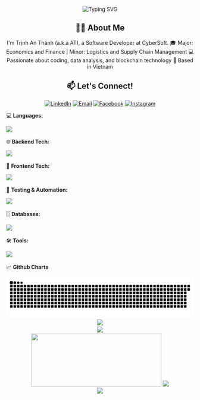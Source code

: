 <p align="center">
  <img src="https://readme-typing-svg.demolab.com?font=Fira+Code&size=40&pause=1000&color=00C4B4&center=true&vCenter=true&width=900&height=80&lines=Hey+there,+I'm+An+Thanh!+👋;A+Full-Stack+Dev+from+Vietnam!;Passionate+about+Code+&amp;+Blockchain;" alt="Typing SVG" />
</p>


<h2 align="center">👨‍💻 About Me</h2>
<p align="center">
  I'm Trịnh An Thành (a.k.a AT), a Software Developer at CyberSoft.  
  🎓 Major: Economics and Finance | Minor: Logistics and Supply Chain Management  
  💻 Passionate about coding, data analysis, and blockchain technology  
  📍 Based in Vietnam  
</p>

<h2 align="center">📫 Let's Connect!</h2>
<p align="center">
  <a href="https://www.linkedin.com/in/an-thanh-trinh-375164266"><img src="https://img.shields.io/badge/LinkedIn-%230077B5.svg?&style=for-the-badge&logo=linkedin&logoColor=white" alt="LinkedIn"></a>
  <a href="mailto:trinhanthanh@gmail.com"><img src="https://img.shields.io/badge/Email-%23D14836.svg?&style=for-the-badge&logo=gmail&logoColor=white" alt="Email"></a>
  <a href="https://www.facebook.com/anthanhhh/"><img src="https://img.shields.io/badge/Facebook-%231877F2.svg?&style=for-the-badge&logo=facebook&logoColor=white" alt="Facebook"></a>
  <a href="https://www.instagram.com/anthanhhhhh/"><img src="https://img.shields.io/badge/Instagram-%23E4405F.svg?&style=for-the-badge&logo=instagram&logoColor=white" alt="Instagram"></a>
</p>

💻 **Languages:**  
<p>
  <a href="https://skillicons.dev">
    <img src="https://skillicons.dev/icons?i=py,java,cs,cpp,js,ts&perline=6" />
  </a>
</p>

🌐 **Backend Tech:**  
<p>
  <a href="https://skillicons.dev">
    <img src="https://skillicons.dev/icons?i=fastapi,express,nestjs,nodejs,graphql,prisma,sequelize&perline=15" />
  </a>
</p>

🎨 **Frontend Tech:**  
<p>
  <a href="https://skillicons.dev">
    <img src="https://skillicons.dev/icons?i=react,nextjs,redux,html,css,bootstrap,sass,tailwind,materialui,vite&perline=15" />
  </a>
</p>

🧪 **Testing & Automation:**  
<p>
  <a href="https://skillicons.dev">
    <img src="https://skillicons.dev/icons?i=selenium&perline=6" />
  </a>
</p>

🗄️ **Databases:**  
<p>
  <a href="https://skillicons.dev">
    <img src="https://skillicons.dev/icons?i=mysql,postgres,mongodb&perline=6" />
  </a>
</p>

🛠 **Tools:**  
<p>
  <a href="https://skillicons.dev">
    <img src="https://skillicons.dev/icons?i=vscode,idea,npm,yarn,bun,postman,github,git,vercel,firebase,figma,anaconda,docker,jira&perline=15" />
  </a>
</p>

📈 **Github Charts**

 <picture>
  <source media="(prefers-color-scheme: dark)" srcset="https://raw.githubusercontent.com/AnnThanhh/AnnThanhh/output/github-snake-dark.svg" />
  <source media="(prefers-color-scheme: light)" srcset="https://raw.githubusercontent.com/AnnThanhh/AnnThanhh/output/github-snake.svg" />
  <img alt="github-snake" src="https://raw.githubusercontent.com/AnnThanhh/AnnThanhh/output/github-snake.svg" />
</picture>

<div align="center">
  <img src="https://quotes-github-readme.vercel.app/api?type=horizontal&theme=tokyonight" />
</div>

<div  align="center">
  <img src="https://github-readme-stats.vercel.app/api/top-langs/?username=AnnThanhh&layout=compact&theme=tokyonight" />
</div>

<div  align="center">
  <img width="350px" height="142px"  src="https://github-readme-stats.vercel.app/api?username=AnnThanhh&rank_icon=github&theme=tokyonight" />
  <img width="360px"  src="https://github-readme-streak-stats.herokuapp.com/?user=AnnThanhh&theme=tokyonight" />
</div>

<div  align="center">
  <img src="https://github-profile-trophy.vercel.app/?username=AnnThanhh&theme=tokyonight&no-frame=true&column=4&margin-w=10" />
</div>









